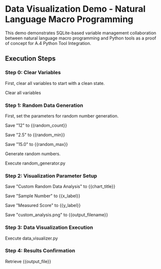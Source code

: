 # Data Visualization Demo - Natural Language Macro Programming

This demo demonstrates SQLite-based variable management collaboration between natural language macro programming and Python tools as a proof of concept for A.4 Python Tool Integration.

## Execution Steps

### Step 0: Clear Variables

First, clear all variables to start with a clean state.

Clear all variables

### Step 1: Random Data Generation

First, set the parameters for random number generation.

Save "12" to {{random_count}}

Save "2.5" to {{random_min}}

Save "15.0" to {{random_max}}

Generate random numbers.

Execute random_generator.py

### Step 2: Visualization Parameter Setup

Save "Custom Random Data Analysis" to {{chart_title}}

Save "Sample Number" to {{x_label}}

Save "Measured Score" to {{y_label}}

Save "custom_analysis.png" to {{output_filename}}

### Step 3: Data Visualization Execution

Execute data_visualizer.py

### Step 4: Results Confirmation

Retrieve {{output_file}}